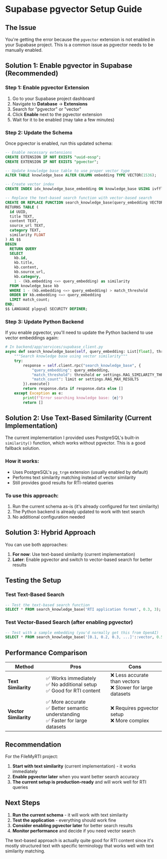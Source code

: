 # Supabase pgvector Setup Guide

## The Issue
You're getting the error because the `pgvector` extension is not enabled in your Supabase project. This is a common issue as pgvector needs to be manually enabled.

## Solution 1: Enable pgvector in Supabase (Recommended)

### Step 1: Enable pgvector Extension
1. Go to your Supabase project dashboard
2. Navigate to **Database** → **Extensions**
3. Search for "pgvector" or "vector"
4. Click **Enable** next to the pgvector extension
5. Wait for it to be enabled (may take a few minutes)

### Step 2: Update the Schema
Once pgvector is enabled, run this updated schema:

```sql
-- Enable necessary extensions
CREATE EXTENSION IF NOT EXISTS "uuid-ossp";
CREATE EXTENSION IF NOT EXISTS "pgvector";

-- Update knowledge base table to use proper vector type
ALTER TABLE knowledge_base ALTER COLUMN embedding TYPE VECTOR(1536);

-- Create vector index
CREATE INDEX idx_knowledge_base_embedding ON knowledge_base USING ivfflat (embedding vector_cosine_ops);

-- Replace the text-based search function with vector-based search
CREATE OR REPLACE FUNCTION search_knowledge_base(query_embedding VECTOR(1536), match_threshold FLOAT DEFAULT 0.5, match_count INT DEFAULT 5)
RETURNS TABLE (
  id UUID,
  title TEXT,
  content TEXT,
  source_url TEXT,
  category TEXT,
  similarity FLOAT
) AS $$
BEGIN
  RETURN QUERY
  SELECT 
    kb.id,
    kb.title,
    kb.content,
    kb.source_url,
    kb.category,
    1 - (kb.embedding <=> query_embedding) as similarity
  FROM knowledge_base kb
  WHERE 1 - (kb.embedding <=> query_embedding) > match_threshold
  ORDER BY kb.embedding <=> query_embedding
  LIMIT match_count;
END;
$$ LANGUAGE plpgsql SECURITY DEFINER;
```

### Step 3: Update Python Backend
If you enable pgvector, you'll need to update the Python backend to use vector embeddings again:

```python
# In backend/app/services/supabase_client.py
async def search_knowledge_base(self, query_embedding: List[float], threshold: float = None, limit: int = None) -> List[Dict[str, Any]]:
    """Search knowledge base using vector similarity"""
    try:
        response = self.client.rpc("search_knowledge_base", {
            "query_embedding": query_embedding,
            "match_threshold": threshold or settings.RAG_SIMILARITY_THRESHOLD,
            "match_count": limit or settings.RAG_MAX_RESULTS
        }).execute()
        return response.data if response.data else []
    except Exception as e:
        print(f"Error searching knowledge base: {e}")
        return []
```

## Solution 2: Use Text-Based Similarity (Current Implementation)

The current implementation I provided uses PostgreSQL's built-in `similarity()` function, which works without pgvector. This is a good fallback solution.

### How it works:
- Uses PostgreSQL's `pg_trgm` extension (usually enabled by default)
- Performs text similarity matching instead of vector similarity
- Still provides good results for RTI-related queries

### To use this approach:
1. Run the current schema as-is (it's already configured for text similarity)
2. The Python backend is already updated to work with text search
3. No additional configuration needed

## Solution 3: Hybrid Approach

You can use both approaches:

1. **For now**: Use text-based similarity (current implementation)
2. **Later**: Enable pgvector and switch to vector-based search for better results

## Testing the Setup

### Test Text-Based Search
```sql
-- Test the text-based search function
SELECT * FROM search_knowledge_base('RTI application format', 0.3, 3);
```

### Test Vector-Based Search (after enabling pgvector)
```sql
-- Test with a sample embedding (you'd normally get this from OpenAI)
SELECT * FROM search_knowledge_base('[0.1, 0.2, 0.3, ...]'::vector, 0.5, 3);
```

## Performance Comparison

| Method | Pros | Cons |
|--------|------|------|
| **Text Similarity** | ✅ Works immediately<br>✅ No additional setup<br>✅ Good for RTI content | ❌ Less accurate than vectors<br>❌ Slower for large datasets |
| **Vector Similarity** | ✅ More accurate<br>✅ Better semantic understanding<br>✅ Faster for large datasets | ❌ Requires pgvector setup<br>❌ More complex |

## Recommendation

For the FileMyRTI project:

1. **Start with text similarity** (current implementation) - it works immediately
2. **Enable pgvector later** when you want better search accuracy
3. **The current setup is production-ready** and will work well for RTI queries

## Next Steps

1. **Run the current schema** - it will work with text similarity
2. **Test the application** - everything should work fine
3. **Consider enabling pgvector later** for better search results
4. **Monitor performance** and decide if you need vector search

The text-based approach is actually quite good for RTI content since it's mostly structured text with specific terminology that works well with text similarity matching.
